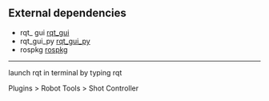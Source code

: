 ## External dependencies

- rqt_ gui [rqt_gui](https://github.com/ros-visualization/rqt/tree/kinetic-devel/rqt_gui)
- rqt_gui_py [rqt_gui_py](https://github.com/ros-visualization/rqt/tree/kinetic-devel/rqt_gui_py)
- rospkg [rospkg](https://github.com/ros-infrastructure/rospkg)

* * *

launch rqt in terminal by typing rqt

Plugins > Robot Tools > Shot Controller
